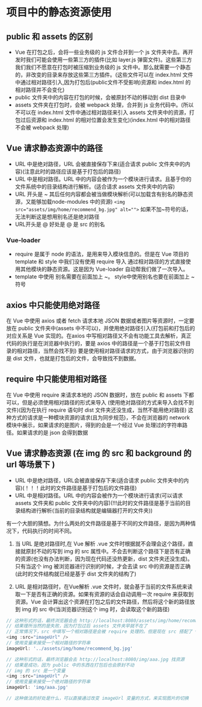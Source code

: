 # 项目中的静态资源使用

## public 和 assets 的区别

* Vue 在打包之后，会将一些业务级的 js 文件合并到一个 js 文件夹中去。再开发时我们可能会使用一些第三方的插件(比如 layer.js 弹窗文件)。这些第三方我们我们不愿意在打包时被压缩到业务级的 js 文件中。那么就需要一个静态的，非改变的目录来存放这些第三方插件。(这些文件可以在 index.html 文件中通过相对路径引入,因为打包后(public文件不受影响)资源和 index.html 的相对路径并不会变化)
* public 文件夹中的内容在打包的时候，会被原封不动的移动到 dist 目录中
* assets 文件夹在打包时，会被 webpack 处理，合并到 js 业务代码中。(所以不可以在 index.html 文件中通过相对路径来引入 assets 文件夹中的资源，打包过后资源和 index.html 的相对位置会发生变化)(index.html 中的相对路径不会被 webpack 处理)

## Vue 请求静态资源中的路径

* URL 中是绝对路径，URL 会被直接保存下来(适合请求 public 文件夹中的内容)(注意此时的路径应该是基于打包后的路径)
* URL 中是相对路径。URL 中的内容会被作为一个模块进行请求。且基于你的文件系统中的目录结构进行解析。(适合请求 assets 文件夹中的内容)
* URL 开头是 ~  其后任何内容都会被当做模块解析(可以加载含有别名的静态资源，又能够加载node-modules 中的资源) `<img src="assets/img/home/recommend_bg.jpg" alt="">` 如果不加~符号的话，无法判断这是想用别名还是绝对路径
* URL开头是 @  好处是 @ 是 src 的别名

### Vue-loader

* require 是属于 node 的语法，是用来导入模块信息的。但是在 Vue 项目的 template 和 style 中我们没有使用 require 导入 通过相对路径的方式直接使用其他模块的静态资源。这是因为 Vue-loader 自动帮我们做了一次导入。
* template 中使用 别名需要在前面加上 ~。 style中使用别名也要在前面加上 ~ 符号

## axios 中只能使用绝对路径

在 Vue 中使用 axios 或者 fetch 请求本地 JSON 数据或者图片等资源时，一定要放在 public 文件夹中(assets 中不可以)，并使用绝对路径引入(打包前和打包后的对应关系是 Vue 实现的。在axios 中写相对路径又不会有功能工具去解析，真正代码的执行是在浏览器中执行的，要是 axios 中的路径是一个基于打包前文件目录的相对路径，当然会找不到)
要是使用相对路径请求的方式，由于浏览器识别的是 dist 文件，也就是打包后的文件，会导致找不到数据。

## require 中只能使用相对路径

在 Vue 中使用 require 来请求本地的 JSON 数据时，放在 public 和 assets 下都可以，但是必须使用相对路径的形式来导入 (使用绝对路径的方式来导入会找不到文件)(因为在执行 require 语句时 dist 文件夹还没生成，当然不能用绝对路径)
这种方式的请求是一种模块资源的请求(且为同步规范)，不会在浏览器的 network 模块中展示，如果请求的是图片，得到的会是一个经过 Vue 处理过的字符串路径。如果请求的是 json 会得到数据

## Vue 请求静态资源 (在 img 的 src 和 background 的 url 等场景下 )

* URL 中是绝对路径，URL会被直接保存下来(适合请求 public 文件夹中的内容)(！！！此时的文件路径是基于打包后的文件路径)
* URL 中是相对路径。URL 中的内容会被作为一个模块进行请求(可以请求 assets 文件夹和 public 文件夹中的内容)(!!!此时的文件路径是基于当前的目录结构进行解析(当前的目录结构就是编辑器打开的文件夹))

有一个大胆的猜想。为什么两处的文件路径是基于不同的文件路径，是因为两种情况下，代码执行的时间不同。

1. 当 URL 是绝对路径时,在 Vue 解析 .vue 文件时根据就不会理会这个路径，直接就原封不动的写到 img 的 src 属性中。不会去判断这个路径下是否有正确的资源(也没有办法判断，因为现在代码还没热更新，dist 文件夹还没生成)。只有当这个 img 被浏览器进行识别的时候，才会去读 src 中的资源是否正确(此时的文件结构就已经是基于 dist 文件夹的结构了)

2. URL 是相对路径时，在Vue解析 .vue 文件时，就会基于当前的文件系统来读取一下是否有正确的资源。如果有资源的话会自动调用一次 require 来获取到资源。Vue 会计算出这个资源在打包之后的文件路径，然后将这个新的路径放到 img 的 src 中(当浏览器识别这个 img 时，会读取这个新的路径)

```js
// 这种形式的话，最终浏览器会去 http://localhost:8080/assets/img/home/recommend_bg.jpg 找资源
// 结果理所当然的是失败，因为打包过后 assets 文件夹早就不在了
// 正常情况下，src 中填写一个相对路径是会被 require 处理的。但是现在 src 搭配了 v-bind 修饰符，就不会调用 require 了。
<img :src="imageUrl" />
// 使用变量来接受一个相对路径的字符串
imageUrl: '../assets/img/home/recommend_bg.jpg'
```

```js
// 这种形式的话，最终浏览器会去 http://localhost:8080/img/aaa.jpg 找资源
// 结果是成功，因为 public 中的东西在打包后也会原封不动
// img 的 src 是一个变量
<img :src="imageUrl" />
// 使用变量来接受一个绝对路径的字符串
imageUrl: 'img/aaa.jpg'

// 这种做法的好处是什么，可以直接通过改变 imageUrl 变量的方式，来实现图片的切换
```
